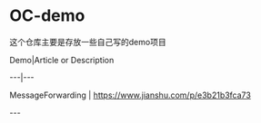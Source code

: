 # OC-demo

这个仓库主要是存放一些自己写的demo项目

Demo|Article or Description

---|---

MessageForwarding | https://www.jianshu.com/p/e3b21b3fca73

\---